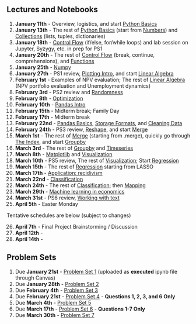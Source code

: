 ## Lectures and Notebooks

1. **January 11th** - Overview, logistics, and start [Python Basics](https://datascience.quantecon.org/python_fundamentals/basics.html)
2. **January 13th** - The rest of [Python Basics](https://datascience.quantecon.org/python_fundamentals/basics.html) (start from [Numbers](https://datascience.quantecon.org/python_fundamentals/basics.html#Numbers)) and [Collections](https://datascience.quantecon.org/python_fundamentals/collections.html) (lists, tuples, dictionaries)
3. **January 18th** - [Control Flow](https://datascience.quantecon.org/python_fundamentals/control_flow.html) (if/else, for/while loops) and lab session on Jupyter, Syzygy, etc.  in prep for PS1
4. **January 20th** - The rest of [Control Flow](https://datascience.quantecon.org/python_fundamentals/control_flow.html) (break, continue, comprehensions), and [Functions](https://datascience.quantecon.org/python_fundamentals/functions.html)
5. **January 25th** - [Numpy](https://datascience.quantecon.org/scientific/numpy_arrays.html)
6. **January 27th** - PS1 review, [Plotting Intro](https://datascience.quantecon.org/scientific/plotting.html), and start [Linear Algebra](https://datascience.quantecon.org/scientific/applied_linalg.html)
7. **February 1st** - Examples of NPV evaluation; The rest of [Linear Algebra](https://datascience.quantecon.org/scientific/applied_linalg.html) (NPV portfolio evaluation and Unemployment dynamics)
8. **February 3rd** - PS2 review and [Randomness](https://datascience.quantecon.org/scientific/randomness.html)
9. **February 8th** - [Optimization](https://datascience.quantecon.org/scientific/optimization.html)
10. **February 10th** - [Pandas Intro](https://datascience.quantecon.org/pandas/intro.html)
11. **February 15th** - Midterm break; Family Day
12. **February 17th** - Midterm break
13. **February 22nd** - [Pandas Basics](https://datascience.quantecon.org/pandas/basics.html), [Storage Formats](https://datascience.quantecon.org/pandas/storage_formats.html), and [Cleaning Data](https://datascience.quantecon.org/pandas/data_clean.html)
14. **February 24th** - PS3 review, [Reshape](https://datascience.quantecon.org/pandas/reshape.html), and start [Merge](https://datascience.quantecon.org/pandas/merge.html)
15. **March 1st** - The rest of [Merge](https://datascience.quantecon.org/pandas/merge.html) (starting from .merge), quickly go through [The Index](https://datascience.quantecon.org/pandas/the_index.html), and start [Groupby](https://datascience.quantecon.org/pandas/groupby.html)
16. **March 3rd** - The rest of [Groupby](https://datascience.quantecon.org/pandas/groupby.html) and [Timeseries](https://datascience.quantecon.org/pandas/timeseries.html)
17. **March 8th** - [Matplotlib](https://datascience.quantecon.org/pandas/matplotlib.html) and [Visualization](https://datascience.quantecon.org/applications/visualization_rules.html)
18. **March 10th** - PS5 review, The rest of [Visualization](https://datascience.quantecon.org/applications/visualization_rules.html); Start [Regression](https://datascience.quantecon.org/applications/regression.html)
19. **March 15th** - The rest of [Regression](https://datascience.quantecon.org/applications/regression.html) starting from LASSO
20. **March 17th** - [Application: recidivism](https://datascience.quantecon.org/applications/recidivism.html)
21. **March 22nd** - [Classification](https://datascience.quantecon.org/applications/classification.html)
22. **March 24th** - The rest of [Classification](https://datascience.quantecon.org/applications/classification.html); then [Mapping](https://datascience.quantecon.org/applications/maps.html)
23. **March 29th** - [Machine learning in economics](https://datascience.quantecon.org/applications/ml_in_economics.html)
24. **March 31st** - PS6 review, [Working with text](https://datascience.quantecon.org/applications/working_with_text.html)
25. **April 5th** - Easter Monday

Tentative schedules are below (subject to changes)

26. **April 7th** - Final Project Brainstorming / Discussion
27. **April 12th** -
28. **April 14th** -

<!--
, [Covid trends](https://github.com/ubcecon/ECON323_2020_Fall/blob/master/extra_notebooks/covid-trends.ipynb)
- [Covid trends (continued)](https://github.com/ubcecon/ECON323_2020_Fall/blob/master/extra_notebooks/covid-trends.ipynb), [Covid cases](https://github.com/ubcecon/ECON323_2020_Fall/blob/master/extra_notebooks/covid-cases.ipynb)

27. **April 12th** -
28. **April 14th** - [Heterogeneous effect](https://datascience.quantecon.org/applications/heterogeneity.html)
-->

## Problem Sets
1. Due **January 21st** - [Problem Set 1](https://datascience.quantecon.org/problem_sets/problem_set_1.html) (uploaded as **executed** ipynb file through Canvas)
2. Due **January 28th** - [Problem Set 2](https://datascience.quantecon.org/problem_sets/problem_set_2.html)
3. Due **February 4th** - [Problem Set 3](https://datascience.quantecon.org/problem_sets/problem_set_3.html)
4. Due **February 21st** - [Problem Set 4](https://datascience.quantecon.org/problem_sets/problem_set_4.html) - **Questions 1, 2, 3, and 6 Only**
5. Due **March 4th** - [Problem Set 5](https://datascience.quantecon.org/problem_sets/problem_set_5.html)
6. Due **March 17th** - [Problem Set 6](https://datascience.quantecon.org/problem_sets/problem_set_6.html) - **Questions 1-7 Only**
7. Due **March 30th** - [Problem Set 7](https://datascience.quantecon.org/problem_sets/problem_set_7.html)
